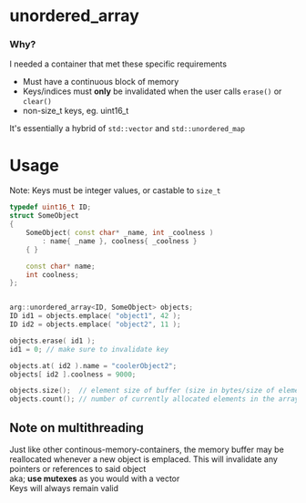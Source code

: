 # unordered_array

### Why?

I needed a container that met these specific requirements
* Must have a continuous block of memory
* Keys/indices must **only** be invalidated when the user calls `erase()` or `clear()`
* non-size_t keys, eg. uint16_t

It's essentially a hybrid of `std::vector` and `std::unordered_map`  

# Usage
Note: Keys must be integer values, or castable to `size_t`
```cpp
typedef uint16_t ID;
struct SomeObject 
{
    SomeObject( const char* _name, int _coolness ) 
        : name{ _name }, coolness{ _coolness } 
    { }

    const char* name;
    int coolness;
};


arg::unordered_array<ID, SomeObject> objects;
ID id1 = objects.emplace( "object1", 42 );
ID id2 = objects.emplace( "object2", 11 );

objects.erase( id1 );
id1 = 0; // make sure to invalidate key

objects.at( id2 ).name = "coolerObject2";
objects[ id2 ].coolness = 9000;
```

```cpp
objects.size();  // element size of buffer (size in bytes/size of element)
objects.count(); // number of currently allocated elements in the array
```

## Note on multithreading
Just like other continous-memory-containers, the memory buffer may be reallocated whenever a new object is emplaced. This will invalidate any pointers or references to said object  
aka; **use mutexes** as you would with a vector  
Keys will always remain valid 
